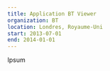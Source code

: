 ```yaml
---
title: Application BT Viewer
organization: BT
location: Londres, Royaume-Uni
start: 2013-07-01
end: 2014-01-01
---
```


Ipsum
